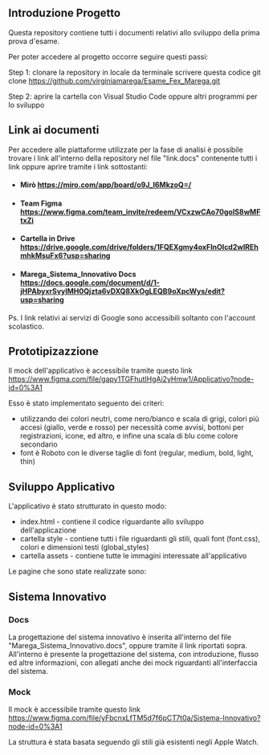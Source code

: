 ## Introduzione Progetto
Questa repository contiene tutti i documenti relativi allo sviluppo della prima prova d'esame.

Per poter accedere al progetto occorre seguire questi passi:

Step 1: clonare la repository in locale
        da terminale scrivere questa codice
        git clone https://github.com/virginiamarega/Esame_Fex_Marega.git

Step 2: aprire la cartella con Visual Studio Code oppure altri programmi per lo sviluppo

## Link ai documenti
Per accedere alle piattaforme utilizzate per la fase di analisi è possibile trovare i link all'interno della repository nel file "link.docs" contenente tutti i link oppure aprire tramite i link sottostanti: 
- #### Mirò https://miro.com/app/board/o9J_l6MkzoQ=/
- #### Team Figma https://www.figma.com/team_invite/redeem/VCxzwCAo70golS8wMFtxZi
- #### Cartella in Drive https://drive.google.com/drive/folders/1FQEXgmy4oxFInOlcd2wIREhmhkMsuFx6?usp=sharing
- #### Marega_Sistema_Innovativo Docs https://docs.google.com/document/d/1-jHPAbyxrSvylMH0Qjzta6vDXQ8XkOgLEQB9oXpcWys/edit?usp=sharing

Ps. I link relativi ai servizi di Google sono accessibili soltanto con l'account scolastico.

## Prototipizazzione
Il mock dell'applicativo è accessibile tramite questo link https://www.figma.com/file/gapy1TGFhutlHgAi2yHmw1/Applicativo?node-id=0%3A1

Esso è stato implementato seguento dei criteri:
- utilizzando dei colori neutri, come nero/bianco e scala di grigi, colori più accesi (giallo, verde e rosso) per necessità come avvisi, bottoni per registrazioni, icone, ed altro, e infine una scala di blu come colore secondario
- font è Roboto con le diverse taglie di font (regular, medium, bold, light, thin)

## Sviluppo Applicativo
L'applicativo è stato strutturato in questo modo:
- index.html - contiene il codice riguardante allo sviluppo dell'applicazione
- cartella style - contiene tutti i file riguardanti gli stili, quali font (font.css), colori e dimensioni testi (global_styles)
- cartella assets - contiene tutte le immagini interessate all'applicativo

Le pagine che sono state realizzate sono:

## Sistema Innovativo
### Docs
La progettazione del sistema innovativo è inserita all'interno del file "Marega_Sistema_Innovativo.docs", oppure tramite il link riportati sopra.
All'interno è presente la progettazione del sistema, con introduzione, flusso ed altre informazioni, con allegati anche dei mock riguardanti all'interfaccia del sistema.

### Mock
Il mock è accessibile tramite questo link https://www.figma.com/file/yFbcnxLfTM5d7f6pCT7t0a/Sistema-Innovativo?node-id=0%3A1

La struttura è stata basata seguendo gli stili già esistenti negli Apple Watch.
